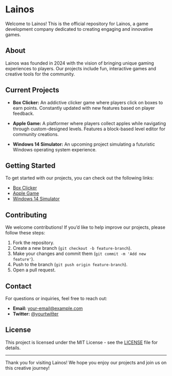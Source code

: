 # Lainos

Welcome to Lainos! This is the official repository for Lainos, a game development company dedicated to creating engaging and innovative games.

## About

Lainos was founded in 2024 with the vision of bringing unique gaming experiences to players. Our projects include fun, interactive games and creative tools for the community.

## Current Projects

- **Box Clicker:** An addictive clicker game where players click on boxes to earn points. Constantly updated with new features based on player feedback.
  
- **Apple Game:** A platformer where players collect apples while navigating through custom-designed levels. Features a block-based level editor for community creations.

- **Windows 14 Simulator:** An upcoming project simulating a futuristic Windows operating system experience.

## Getting Started

To get started with our projects, you can check out the following links:

- [Box Clicker]([https://lanossioleb.itch.io/box-clicker-preview])
- [Apple Game]([https://scratch.mit.edu/projects/1075701338/])
- [Windows 14 Simulator]([https://lanossioleb.itch.io/windows-14-simulator])

## Contributing

We welcome contributions! If you’d like to help improve our projects, please follow these steps:

1. Fork the repository.
2. Create a new branch (`git checkout -b feature-branch`).
3. Make your changes and commit them (`git commit -m 'Add new feature'`).
4. Push to the branch (`git push origin feature-branch`).
5. Open a pull request.

## Contact

For questions or inquiries, feel free to reach out:

- **Email:** your-email@example.com
- **Twitter:** [@yourtwitter](https://twitter.com/yourtwitter)

## License

This project is licensed under the MIT License - see the [LICENSE]([LICENCE]) file for details.

---

Thank you for visiting Lainos! We hope you enjoy our projects and join us on this creative journey!


<!---
LannosiOleb434/LannosiOleb434 is a ✨ special ✨ repository because its `README.md` (this file) appears on your GitHub profile.
You can click the Preview link to take a look at your changes.
--->
